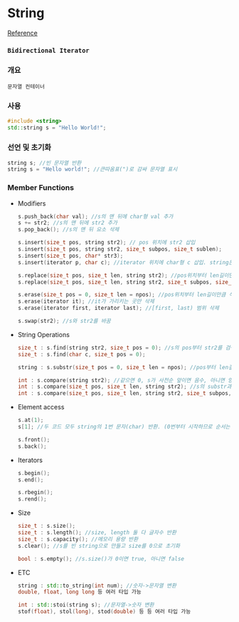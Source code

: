 # String
<a href="https://www.cplusplus.com/reference/string/string/">Reference</a>

### `Bidirectional Iterator`

### 개요

    문자열 컨테이너

### 사용

```c++
#include <string>
std::string s = "Hello World!";
```

### 선언 및 초기화

```c++
string s; //빈 문자열 반환
string s = "Hello world!"; //큰따옴표(")로 감싸 문자열 표시
```

### Member Functions

* Modifiers
    ```c++
    s.push_back(char val); //s의 맨 뒤에 char형 val 추가
    s += str2; //s의 맨 뒤에 str2 추가
    s.pop_back(); //s의 맨 뒤 요소 삭제

    s.insert(size_t pos, string str2); // pos 위치에 str2 삽입
    s.insert(size_t pos, string str2, size_t subpos, size_t sublen); 
    s.insert(size_t pos, char* str3);
    s.insert(iterator p, char c); //iterator 위치에 char형 c 삽입. string은 삽입 불가

    s.replace(size_t pos, size_t len, string str2); //pos위치부터 len길이만큼 str2로 교체
    s.replace(size_t pos, size_t len, string str2, size_t subpos, size_t sublen); //str2의 substtr

    s.erase(size_t pos = 0, size_t len = npos); //pos위치부터 len길이만큼 삭제
    s.erase(iterator it); //it가 가리키는 곳만 삭제
    s.erase(iterator first, iterator last); //[first, last) 범위 삭제

    s.swap(str2); //s와 str2를 바꿈
    ```

* String Operations
    ```c++
    size_t : s.find(string str2, size_t pos = 0); //s의 pos부터 str2를 검색, 첫 위치 반환. str2가 없으면 string::npos(size_t의 maximum) 반환
    size_t : s.find(char c, size_t pos = 0);

    string : s.substr(size_t pos = 0, size_t len = npos); //pos부터 len길이의 string 반환

    int : s.compare(string str2); //같으면 0, s가 사전순 앞이면 음수, 아니면 양수 반환
    int : s.compare(size_t pos, size_t len, string str2); //s의 substr과 str2 비교
    int : s.compare(size_t pos, size_t len, string str2, size_t subpos, size_t sublen);
    ```

* Element access
    ```c++
    s.at(1);
    s[1]; //두 코드 모두 string의 1번 문자(char) 반환. (0번부터 시작하므로 순서는 2번째 요소)
    
    s.front();
    s.back();
    ```

* Iterators
    ```c++
    s.begin();
    s.end();

    s.rbegin();
    s.rend();
    ```

* Size
    ```c++
    size_t : s.size();
    size_t : s.length(); //size, length 둘 다 글자수 반환
    size_t : s.capacity(); //메모리 용량 반환
    s.clear(); //s를 빈 string으로 만들고 size를 0으로 초기화

    bool : s.empty(); //s.size()가 0이면 true, 아니면 false
    ```

* ETC
    ```c++
    string : std::to_string(int num); //숫자->문자열 변환
    double, float, long long 등 여러 타입 가능

    int : std::stoi(string s); //문자열->숫자 변환
    stof(float), stol(long), stod(double) 등 등 여러 타입 가능
    ```